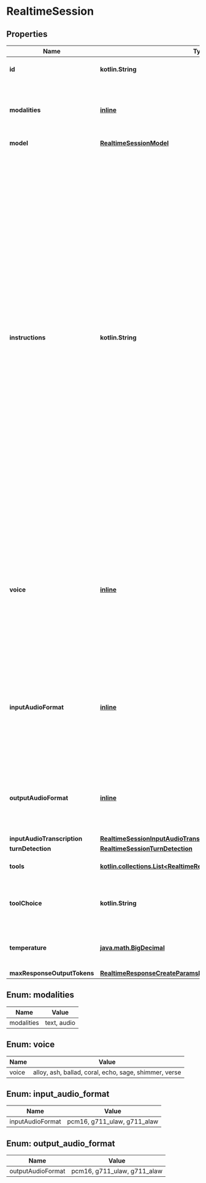 
# RealtimeSession

## Properties
| Name | Type | Description | Notes |
| ------------ | ------------- | ------------- | ------------- |
| **id** | **kotlin.String** | Unique identifier for the session object.  |  [optional] |
| **modalities** | [**inline**](#kotlin.collections.List&lt;Modalities&gt;) | The set of modalities the model can respond with. To disable audio, set this to [\&quot;text\&quot;].  |  [optional] |
| **model** | [**RealtimeSessionModel**](RealtimeSessionModel.md) |  |  [optional] |
| **instructions** | **kotlin.String** | The default system instructions (i.e. system message) prepended to model  calls. This field allows the client to guide the model on desired  responses. The model can be instructed on response content and format,  (e.g. \&quot;be extremely succinct\&quot;, \&quot;act friendly\&quot;, \&quot;here are examples of good  responses\&quot;) and on audio behavior (e.g. \&quot;talk quickly\&quot;, \&quot;inject emotion  into your voice\&quot;, \&quot;laugh frequently\&quot;). The instructions are not guaranteed  to be followed by the model, but they provide guidance to the model on the  desired behavior.  Note that the server sets default instructions which will be used if this  field is not set and are visible in the &#x60;session.created&#x60; event at the  start of the session.  |  [optional] |
| **voice** | [**inline**](#Voice) | The voice the model uses to respond. Voice cannot be changed during the  session once the model has responded with audio at least once. Current  voice options are &#x60;alloy&#x60;, &#x60;ash&#x60;, &#x60;ballad&#x60;, &#x60;coral&#x60;, &#x60;echo&#x60; &#x60;sage&#x60;,  &#x60;shimmer&#x60; and &#x60;verse&#x60;.  |  [optional] |
| **inputAudioFormat** | [**inline**](#InputAudioFormat) | The format of input audio. Options are &#x60;pcm16&#x60;, &#x60;g711_ulaw&#x60;, or &#x60;g711_alaw&#x60;. For &#x60;pcm16&#x60;, input audio must be 16-bit PCM at a 24kHz sample rate,  single channel (mono), and little-endian byte order.  |  [optional] |
| **outputAudioFormat** | [**inline**](#OutputAudioFormat) | The format of output audio. Options are &#x60;pcm16&#x60;, &#x60;g711_ulaw&#x60;, or &#x60;g711_alaw&#x60;. For &#x60;pcm16&#x60;, output audio is sampled at a rate of 24kHz.  |  [optional] |
| **inputAudioTranscription** | [**RealtimeSessionInputAudioTranscription**](RealtimeSessionInputAudioTranscription.md) |  |  [optional] |
| **turnDetection** | [**RealtimeSessionTurnDetection**](RealtimeSessionTurnDetection.md) |  |  [optional] |
| **tools** | [**kotlin.collections.List&lt;RealtimeResponseCreateParamsToolsInner&gt;**](RealtimeResponseCreateParamsToolsInner.md) | Tools (functions) available to the model. |  [optional] |
| **toolChoice** | **kotlin.String** | How the model chooses tools. Options are &#x60;auto&#x60;, &#x60;none&#x60;, &#x60;required&#x60;, or  specify a function.  |  [optional] |
| **temperature** | [**java.math.BigDecimal**](java.math.BigDecimal.md) | Sampling temperature for the model, limited to [0.6, 1.2]. Defaults to 0.8.  |  [optional] |
| **maxResponseOutputTokens** | [**RealtimeResponseCreateParamsMaxResponseOutputTokens**](RealtimeResponseCreateParamsMaxResponseOutputTokens.md) |  |  [optional] |


<a id="kotlin.collections.List<Modalities>"></a>
## Enum: modalities
| Name | Value |
| ---- | ----- |
| modalities | text, audio |


<a id="Voice"></a>
## Enum: voice
| Name | Value |
| ---- | ----- |
| voice | alloy, ash, ballad, coral, echo, sage, shimmer, verse |


<a id="InputAudioFormat"></a>
## Enum: input_audio_format
| Name | Value |
| ---- | ----- |
| inputAudioFormat | pcm16, g711_ulaw, g711_alaw |


<a id="OutputAudioFormat"></a>
## Enum: output_audio_format
| Name | Value |
| ---- | ----- |
| outputAudioFormat | pcm16, g711_ulaw, g711_alaw |



